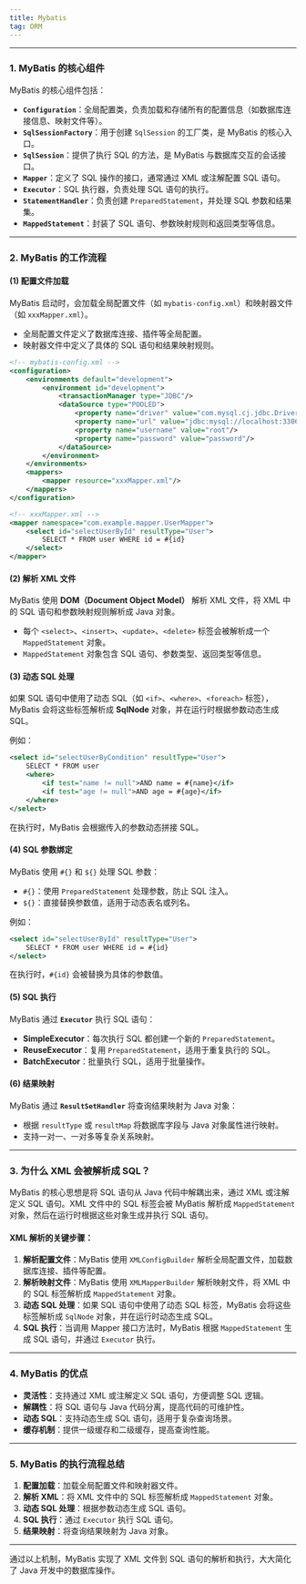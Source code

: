 ```yaml
---
title: Mybatis
tag: ORM
---
```



---

### **1. MyBatis 的核心组件**
MyBatis 的核心组件包括：
- **`Configuration`**：全局配置类，负责加载和存储所有的配置信息（如数据库连接信息、映射文件等）。
- **`SqlSessionFactory`**：用于创建 `SqlSession` 的工厂类，是 MyBatis 的核心入口。
- **`SqlSession`**：提供了执行 SQL 的方法，是 MyBatis 与数据库交互的会话接口。
- **`Mapper`**：定义了 SQL 操作的接口，通常通过 XML 或注解配置 SQL 语句。
- **`Executor`**：SQL 执行器，负责处理 SQL 语句的执行。
- **`StatementHandler`**：负责创建 `PreparedStatement`，并处理 SQL 参数和结果集。
- **`MappedStatement`**：封装了 SQL 语句、参数映射规则和返回类型等信息。

---

### **2. MyBatis 的工作流程**
#### **(1) 配置文件加载**
MyBatis 启动时，会加载全局配置文件（如 `mybatis-config.xml`）和映射器文件（如 `xxxMapper.xml`）。
- 全局配置文件定义了数据库连接、插件等全局配置。
- 映射器文件中定义了具体的 SQL 语句和结果映射规则。

```xml
<!-- mybatis-config.xml -->
<configuration>
    <environments default="development">
        <environment id="development">
            <transactionManager type="JDBC"/>
            <dataSource type="POOLED">
                <property name="driver" value="com.mysql.cj.jdbc.Driver"/>
                <property name="url" value="jdbc:mysql://localhost:3306/test"/>
                <property name="username" value="root"/>
                <property name="password" value="password"/>
            </dataSource>
        </environment>
    </environments>
    <mappers>
        <mapper resource="xxxMapper.xml"/>
    </mappers>
</configuration>
```

```xml
<!-- xxxMapper.xml -->
<mapper namespace="com.example.mapper.UserMapper">
    <select id="selectUserById" resultType="User">
        SELECT * FROM user WHERE id = #{id}
    </select>
</mapper>
```

#### **(2) 解析 XML 文件**
MyBatis 使用 **DOM（Document Object Model）** 解析 XML 文件，将 XML 中的 SQL 语句和参数映射规则解析成 Java 对象。
- 每个 `<select>`、`<insert>`、`<update>`、`<delete>` 标签会被解析成一个 `MappedStatement` 对象。
- `MappedStatement` 对象包含 SQL 语句、参数类型、返回类型等信息。

#### **(3) 动态 SQL 处理**
如果 SQL 语句中使用了动态 SQL（如 `<if>`、`<where>`、`<foreach>` 标签），MyBatis 会将这些标签解析成 **SqlNode** 对象，并在运行时根据参数动态生成 SQL。

例如：
```xml
<select id="selectUserByCondition" resultType="User">
    SELECT * FROM user
    <where>
        <if test="name != null">AND name = #{name}</if>
        <if test="age != null">AND age = #{age}</if>
    </where>
</select>
```
在执行时，MyBatis 会根据传入的参数动态拼接 SQL。

#### **(4) SQL 参数绑定**
MyBatis 使用 `#{}` 和 `${}` 处理 SQL 参数：
- `#{}`：使用 `PreparedStatement` 处理参数，防止 SQL 注入。
- `${}`：直接替换参数值，适用于动态表名或列名。

例如：
```xml
<select id="selectUserById" resultType="User">
    SELECT * FROM user WHERE id = #{id}
</select>
```
在执行时，`#{id}` 会被替换为具体的参数值。

#### **(5) SQL 执行**
MyBatis 通过 **`Executor`** 执行 SQL 语句：
- **SimpleExecutor**：每次执行 SQL 都创建一个新的 `PreparedStatement`。
- **ReuseExecutor**：复用 `PreparedStatement`，适用于重复执行的 SQL。
- **BatchExecutor**：批量执行 SQL，适用于批量操作。

#### **(6) 结果映射**
MyBatis 通过 **`ResultSetHandler`** 将查询结果映射为 Java 对象：
- 根据 `resultType` 或 `resultMap` 将数据库字段与 Java 对象属性进行映射。
- 支持一对一、一对多等复杂关系映射。

---

### **3. 为什么 XML 会被解析成 SQL？**
MyBatis 的核心思想是将 SQL 语句从 Java 代码中解耦出来，通过 XML 或注解定义 SQL 语句。XML 文件中的 SQL 标签会被 MyBatis 解析成 `MappedStatement` 对象，然后在运行时根据这些对象生成并执行 SQL 语句。

#### **XML 解析的关键步骤：**
1. **解析配置文件**：MyBatis 使用 `XMLConfigBuilder` 解析全局配置文件，加载数据库连接、插件等配置。
2. **解析映射文件**：MyBatis 使用 `XMLMapperBuilder` 解析映射文件，将 XML 中的 SQL 标签解析成 `MappedStatement` 对象。
3. **动态 SQL 处理**：如果 SQL 语句中使用了动态 SQL 标签，MyBatis 会将这些标签解析成 `SqlNode` 对象，并在运行时动态生成 SQL。
4. **SQL 执行**：当调用 Mapper 接口方法时，MyBatis 根据 `MappedStatement` 生成 SQL 语句，并通过 `Executor` 执行。

---

### **4. MyBatis 的优点**
- **灵活性**：支持通过 XML 或注解定义 SQL 语句，方便调整 SQL 逻辑。
- **解耦性**：将 SQL 语句与 Java 代码分离，提高代码的可维护性。
- **动态 SQL**：支持动态生成 SQL 语句，适用于复杂查询场景。
- **缓存机制**：提供一级缓存和二级缓存，提高查询性能。

---

### **5. MyBatis 的执行流程总结**
1. **配置加载**：加载全局配置文件和映射器文件。
2. **解析 XML**：将 XML 文件中的 SQL 标签解析成 `MappedStatement` 对象。
3. **动态 SQL 处理**：根据参数动态生成 SQL 语句。
4. **SQL 执行**：通过 `Executor` 执行 SQL 语句。
5. **结果映射**：将查询结果映射为 Java 对象。

---

通过以上机制，MyBatis 实现了 XML 文件到 SQL 语句的解析和执行，大大简化了 Java 开发中的数据库操作。